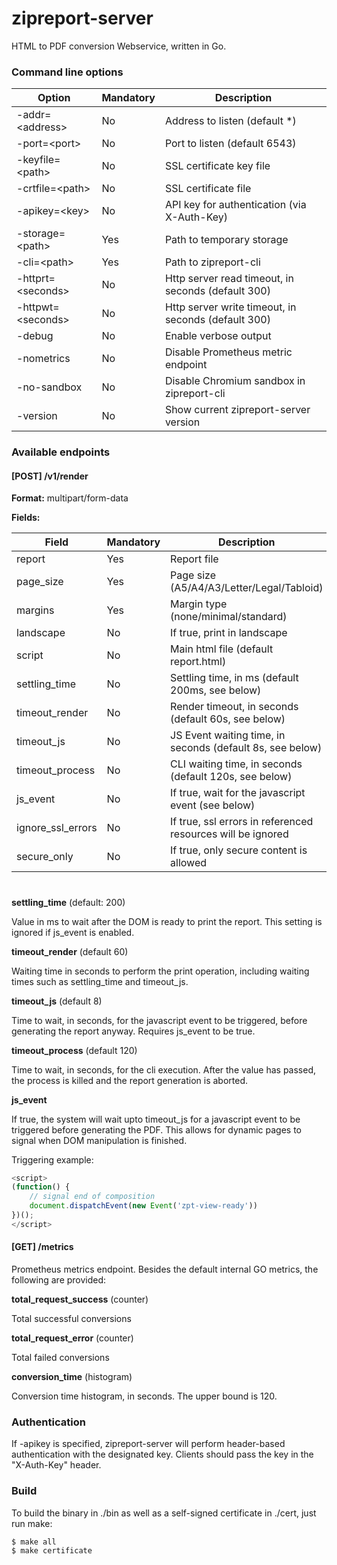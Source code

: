 # zipreport-server

HTML to PDF conversion Webservice, written in Go.

### Command line options

| Option | Mandatory    | Description   |
| ---   | --- | --- |
| -addr=\<address\>| No | Address to listen (default *) |
| -port=\<port\> | No | Port to listen (default 6543)| 
| -keyfile=\<path\> | No | SSL certificate key file |
| -crtfile=\<path\> | No | SSL certificate file |
| -apikey=\<key\> | No | API key for authentication (via X-Auth-Key)|
| -storage=\<path\> | Yes | Path to temporary storage |
| -cli=\<path\>| Yes | Path to zipreport-cli |
| -httprt=\<seconds\>| No | Http server read timeout, in seconds (default 300)|
| -httpwt=\<seconds\>| No | Http server write timeout, in seconds (default 300)|
| -debug | No | Enable verbose output |
| -nometrics | No | Disable Prometheus metric endpoint|
| -no-sandbox| No| Disable Chromium sandbox in zipreport-cli|
| -version| No | Show current zipreport-server version|

### Available endpoints

#### [POST] /v1/render

**Format:** multipart/form-data

**Fields:**

|Field | Mandatory | Description |
|--- |--- | --- |
| report | Yes | Report file |
| page_size| Yes | Page size (A5/A4/A3/Letter/Legal/Tabloid)|
| margins|Yes | Margin type (none/minimal/standard) |
| landscape| No | If true, print in landscape|
| script | No | Main html file (default report.html) |
| settling_time | No | Settling time, in ms (default 200ms, see below) |
| timeout_render | No | Render timeout, in seconds (default 60s, see below)| 
| timeout_js | No | JS Event waiting time, in seconds (default 8s, see below)|
| timeout_process| No | CLI waiting time, in seconds (default 120s, see below)|
| js_event| No | If true, wait for the javascript event (see below) |
| ignore_ssl_errors| No | If true, ssl errors in referenced resources will be ignored|
| secure_only | No | If true, only secure content is allowed |

#

**settling_time** (default: 200)

Value in ms to wait after the DOM is ready to print the report. This setting is ignored if
js_event is enabled.


**timeout_render** (default 60)

Waiting time in seconds to perform the print operation, including waiting times such as 
settling_time and timeout_js.


**timeout_js** (default 8)

Time to wait, in seconds, for the javascript event to be triggered, before generating the
report anyway. Requires js_event to be true.


**timeout_process** (default 120)

Time to wait, in seconds, for the cli execution. After the value has passed, the process
is killed and the report generation is aborted.


**js_event**

If true, the system will wait upto timeout_js for a javascript event to be triggered before
generating the PDF. This allows for dynamic pages to signal when DOM manipulation is finished.

Triggering example: 
```javascript
<script>
(function() {
    // signal end of composition
    document.dispatchEvent(new Event('zpt-view-ready'))
})();
</script>
```
#### [GET] /metrics

Prometheus metrics endpoint. Besides the default internal GO metrics, the following are provided:

**total_request_success** (counter)

Total successful conversions

**total_request_error** (counter)

Total failed conversions

**conversion_time** (histogram)

Conversion time histogram, in seconds. The upper bound is 120.



### Authentication

If -apikey is specified, zipreport-server will perform header-based authentication with
the designated key. Clients should pass the key in the "X-Auth-Key" header.


### Build

To build the binary in ./bin as well as a self-signed certificate in ./cert, just run
make:

```shell script
$ make all
$ make certificate
```
